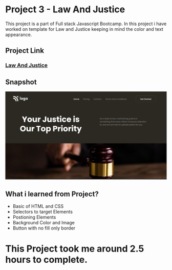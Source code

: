 # Project 3 - Law And Justice
This project is a part of Full stack Javascript Bootcamp. In this project i have worked on template for Law and Justice keeping in mind the color and text appearance.

## Project Link
### [Law And Justice]()

## Snapshot

![Project 3 - Law And Justice](./snapshot/Project%203-Law%20and%20Justice.PNG)


## What i learned from Project?
- Basic of HTML and CSS
- Selectors to target Elements
- Postioning Elements
- Background Color and Image
- Button with no fill only border

# This Project took me around 2.5 hours to complete.